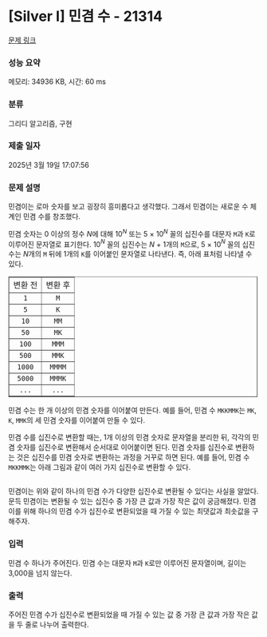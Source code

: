 # [Silver I] 민겸 수 - 21314 

[문제 링크](https://www.acmicpc.net/problem/21314) 

### 성능 요약

메모리: 34936 KB, 시간: 60 ms

### 분류

그리디 알고리즘, 구현

### 제출 일자

2025년 3월 19일 17:07:56

### 문제 설명

<p>민겸이는 로마 숫자를 보고 굉장히 흥미롭다고 생각했다. 그래서 민겸이는 새로운 수 체계인 민겸 수를 창조했다.</p>

<p>민겸 숫자는 0 이상의 정수 <em>N</em>에 대해 10<em><sup>N</sup></em> 또는 5 × 10<em><sup>N</sup></em> 꼴의 십진수를 대문자 <code>M</code>과 <code>K</code>로 이루어진 문자열로 표기한다. 10<em><sup>N</sup></em> 꼴의 십진수는 <em>N </em>+ 1개의 <code>M</code>으로, 5 × 10<em><sup>N</sup></em> 꼴의 십진수는 <em>N</em>개의 <code>M</code> 뒤에 1개의 <code>K</code>를 이어붙인 문자열로 나타낸다. 즉, 아래 표처럼 나타낼 수 있다.</p>

<table align="center" border="1" cellpadding="1" cellspacing="1" class="table table-bordered" style="width: 500px;">
	<tbody>
		<tr>
			<td style="text-align: center;">변환 전</td>
			<td style="text-align: center;">변환 후</td>
		</tr>
		<tr>
			<td style="text-align: center;"><code>1</code></td>
			<td style="text-align: center;"><code>M</code></td>
		</tr>
		<tr>
			<td style="text-align: center;"><code>5</code></td>
			<td style="text-align: center;"><code>K</code></td>
		</tr>
		<tr>
			<td style="text-align: center;"><code>10</code></td>
			<td style="text-align: center;"><code>MM</code></td>
		</tr>
		<tr>
			<td style="text-align: center;"><code>50</code></td>
			<td style="text-align: center;"><code>MK</code></td>
		</tr>
		<tr>
			<td style="text-align: center;"><code>100</code></td>
			<td style="text-align: center;"><code>MMM</code></td>
		</tr>
		<tr>
			<td style="text-align: center;"><code>500</code></td>
			<td style="text-align: center;"><code>MMK</code></td>
		</tr>
		<tr>
			<td style="text-align: center;"><code>1000</code></td>
			<td style="text-align: center;"><code>MMMM</code></td>
		</tr>
		<tr>
			<td style="text-align: center;"><code>5000</code></td>
			<td style="text-align: center;"><code>MMMK</code></td>
		</tr>
		<tr>
			<td style="text-align: center;"><code>...</code></td>
			<td style="text-align: center;"><code>...</code></td>
		</tr>
	</tbody>
</table>

<p>민겸 수는 한 개 이상의 민겸 숫자를 이어붙여 만든다. 예를 들어, 민겸 수 <code>MKKMMK</code>는 <code>MK</code>, <code>K</code>, <code>MMK</code>의 세 민겸 숫자를 이어붙여 만들 수 있다.</p>

<p>민겸 수를 십진수로 변환할 때는, 1개 이상의 민겸 숫자로 문자열을 분리한 뒤, 각각의 민겸 숫자를 십진수로 변환해서 순서대로 이어붙이면 된다. 민겸 숫자를 십진수로 변환하는 것은 십진수를 민겸 숫자로 변환하는 과정을 거꾸로 하면 된다. 예를 들어, 민겸 수 <code>MKKMMK</code>는 아래 그림과 같이 여러 가지 십진수로 변환할 수 있다.</p>

<p style="text-align: center;"><img alt="" src="https://upload.acmicpc.net/3a65029c-5253-4600-8d93-908e4f368161/-/preview/"></p>

<p>민겸이는 위와 같이 하나의 민겸 수가 다양한 십진수로 변환될 수 있다는 사실을 알았다. 문득 민겸이는 변환될 수 있는 십진수 중 가장 큰 값과 가장 작은 값이 궁금해졌다. 민겸이를 위해 하나의 민겸 수가 십진수로 변환되었을 때 가질 수 있는 최댓값과 최솟값을 구해주자.</p>

### 입력 

 <p>민겸 수 하나가 주어진다. 민겸 수는 대문자 <code>M</code>과 <code>K</code>로만 이루어진 문자열이며, 길이는 3,000을 넘지 않는다.</p>

### 출력 

 <p>주어진 민겸 수가 십진수로 변환되었을 때 가질 수 있는 값 중 가장 큰 값과 가장 작은 값을 두 줄로 나누어 출력한다.</p>

